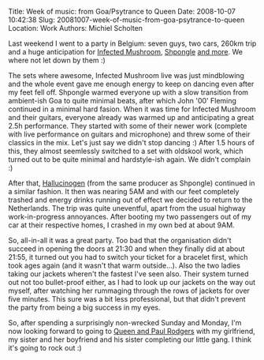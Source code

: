 Title: Week of music: from Goa/Psytrance to Queen
Date: 2008-10-07 10:42:38
Slug: 20081007-week-of-music-from-goa-psytrance-to-queen
Location: Work
Authors: Michiel Scholten

<p>Last weekend I went to a party in Belgium: seven guys, two cars, 260km trip and a huge anticipation for <a href="http://www.last.fm/music/Infected+Mushroom">Infected Mushroom</a>, <a href="http://www.last.fm/music/Shpongle">Shpongle</a> <a href="http://www.last.fm/event/561428">and more</a>. We where not let down by them :)</p>

<p>The sets where awesome, Infected Mushroom live was just mindblowing and the whole event gave me enough energy to keep on dancing even after my feet fell off. Shpongle warmed everyone up with a slow transition from ambient-ish Goa to quite minimal beats, after which John '00' Fleming continued in a minimal hard fasion. When it was time for Infected Mushroom and their guitars, everyone already was warmed up and anticipating a great 2.5h performance. They started with some of their newer work (complete with live performance on guitars and microphone) and threw some of their classics in the mix. Let's just say we didn't stop dancing :) After 1.5 hours of this, they almost seemlessly switched to a set with oldskool work, which turned out to be quite minimal and hardstyle-ish again. We didn't complain :)</p>

<p>After that, <a href="http://www.last.fm/music/Hallucinogen">Hallucinogen</a> (from the same producer as Shpongle) continued in a similar fashion. It then was nearing 5AM and with our feet completely trashed and energy drinks running out of effect we decided to return to the Netherlands. The trip was quite uneventful, apart from the usual highway work-in-progress annoyances. After booting my two passengers out of my car at their respective homes, I crashed in my own bed at about 9AM.</p>

<p>So, all-in-all it was a great party. Too bad that the organisation didn't succeed in opening the doors at 21:30 and when they finally did at about 21:55, it turned out you had to switch your ticket for a bracelet first, which took ages again (and it wasn't that warm outside...). Also the two ladies taking our jackets wheren't the fastest I've seen also. Their system turned out not too bullet-proof either, as I had to look up our jackets on the way out myself, after watching her rummaging through the rows of jackets for over five minutes. This sure was a bit less professional, but that didn't prevent the party from being a big success in my eyes.</p>

<p>So, after spending a surprisingly non-wrecked Sunday and Monday, I'm now looking forward to going to <a href="http://www.last.fm/event/743584">Queen and Paul Rodgers</a> with my girlfriend, my sister and her boyfriend and his sister completing our little gang. I think it's going to rock out :)</p>
